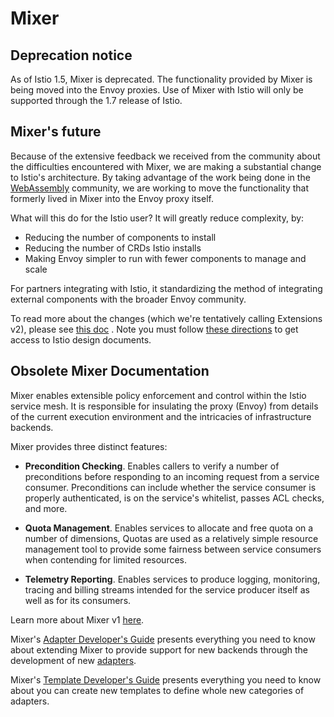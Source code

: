 # Mixer

## Deprecation notice

As of Istio 1.5, Mixer is deprecated. The functionality provided by Mixer is
being moved into the Envoy proxies. Use of Mixer with Istio will only be
supported through the 1.7 release of Istio.

## Mixer's future

Because of the extensive feedback we received from the community about the
difficulties encountered with Mixer, we are making a substantial change to
Istio's architecture. By taking advantage of the work being done in the
[WebAssembly](https://webassembly.org) community, we are working to move the
functionality that formerly lived in Mixer into the Envoy proxy itself.

What will this do for the Istio user? It will greatly reduce complexity, by:
- Reducing the number of components to install
- Reducing the number of CRDs Istio installs
- Making Envoy simpler to run with fewer components to manage and scale

For partners integrating with Istio, it standardizing the method of integrating
external components with the broader Envoy community.

To read more about the changes (which we're tentatively calling Extensions v2),
please see
[this doc](
https://docs.google.com/document/d/1x5XeKWRdpFPAy7JYxiTz5u-Ux2eoBQ80lXT6XYjvUuQ/edit#heading=h.8kpssnjs5pqw)
. Note you must follow [these directions](
https://github.com/istio/community/blob/master/CONTRIBUTING.md#design-documents)
to get access to Istio design documents.

## Obsolete Mixer Documentation

Mixer enables extensible policy enforcement and control within the Istio service
mesh. It is responsible for insulating the proxy (Envoy) from details of the
current execution environment and the intricacies of infrastructure backends.

Mixer provides three distinct features:

- **Precondition Checking**. Enables callers to verify a number of preconditions
  before responding to an incoming request from a service consumer.
  Preconditions can include whether the service consumer is properly
  authenticated, is on the service's whitelist, passes ACL checks, and more.

- **Quota Management**. Enables services to allocate and free quota on a number
  of dimensions, Quotas are used as a relatively simple resource management tool
  to provide some fairness between service consumers when contending for limited
  resources.

- **Telemetry Reporting**. Enables services to produce logging, monitoring,
  tracing and billing streams intended for the service producer itself as well
  as for its consumers.

Learn more about Mixer v1
[here](https://istio.io/docs/concepts/policies-and-telemetry/).

Mixer's
[Adapter Developer's Guide](https://github.com/istio/istio/wiki/Mixer-Out-Of-Process-Adapter-Dev-Guide)
presents everything you need to know about extending Mixer to provide support
for new backends through the development of new
[adapters](https://istio.io/docs/concepts/policies-and-telemetry/#adapters).

Mixer's
[Template Developer's Guide](https://github.com/istio/istio/wiki/Mixer-Template-Dev-Guide)
presents everything you need to know about you can create new templates to define
whole new categories of adapters.
